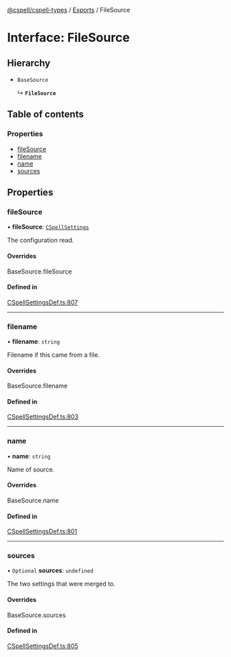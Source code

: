 [@cspell/cspell-types](../README.md) / [Exports](../modules.md) / FileSource

# Interface: FileSource

## Hierarchy

- `BaseSource`

  ↳ **`FileSource`**

## Table of contents

### Properties

- [fileSource](FileSource.md#filesource)
- [filename](FileSource.md#filename)
- [name](FileSource.md#name)
- [sources](FileSource.md#sources)

## Properties

### fileSource

• **fileSource**: [`CSpellSettings`](CSpellSettings.md)

The configuration read.

#### Overrides

BaseSource.fileSource

#### Defined in

[CSpellSettingsDef.ts:807](https://github.com/streetsidesoftware/cspell/blob/5497bd3/packages/cspell-types/src/CSpellSettingsDef.ts#L807)

___

### filename

• **filename**: `string`

Filename if this came from a file.

#### Overrides

BaseSource.filename

#### Defined in

[CSpellSettingsDef.ts:803](https://github.com/streetsidesoftware/cspell/blob/5497bd3/packages/cspell-types/src/CSpellSettingsDef.ts#L803)

___

### name

• **name**: `string`

Name of source.

#### Overrides

BaseSource.name

#### Defined in

[CSpellSettingsDef.ts:801](https://github.com/streetsidesoftware/cspell/blob/5497bd3/packages/cspell-types/src/CSpellSettingsDef.ts#L801)

___

### sources

• `Optional` **sources**: `undefined`

The two settings that were merged to.

#### Overrides

BaseSource.sources

#### Defined in

[CSpellSettingsDef.ts:805](https://github.com/streetsidesoftware/cspell/blob/5497bd3/packages/cspell-types/src/CSpellSettingsDef.ts#L805)
